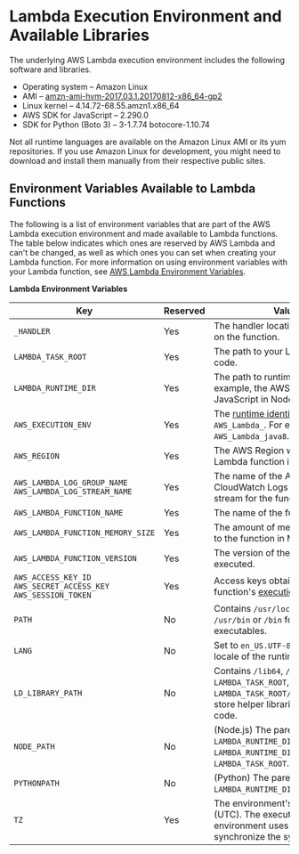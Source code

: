 # Lambda Execution Environment and Available Libraries<a name="current-supported-versions"></a>

The underlying AWS Lambda execution environment includes the following software and libraries\.
+ Operating system – Amazon Linux
+ AMI – [amzn\-ami\-hvm\-2017\.03\.1\.20170812\-x86\_64\-gp2](https://console.aws.amazon.com/ec2/v2/home#Images:visibility=public-images;search=amzn-ami-hvm-2017.03.1.20170812-x86_64-gp2)
+ Linux kernel – 4\.14\.72\-68\.55\.amzn1\.x86\_64
+ AWS SDK for JavaScript – 2\.290\.0
+ SDK for Python \(Boto 3\) – 3\-1\.7\.74 botocore\-1\.10\.74

Not all runtime languages are available on the Amazon Linux AMI or its yum repositories\. If you use Amazon Linux for development, you might need to download and install them manually from their respective public sites\.

## Environment Variables Available to Lambda Functions<a name="lambda-environment-variables"></a>

The following is a list of environment variables that are part of the AWS Lambda execution environment and made available to Lambda functions\. The table below indicates which ones are reserved by AWS Lambda and can't be changed, as well as which ones you can set when creating your Lambda function\. For more information on using environment variables with your Lambda function, see [AWS Lambda Environment Variables](env_variables.md)\. 


**Lambda Environment Variables**  

| Key | Reserved | Value | 
| --- | --- | --- | 
|  `_HANDLER`  |  Yes  |  The handler location configured on the function\.  | 
|  `LAMBDA_TASK_ROOT`  |  Yes  |  The path to your Lambda function code\.  | 
|  `LAMBDA_RUNTIME_DIR`  |  Yes  | The path to runtime libraries\. For example, the AWS SDK for JavaScript in Node\.js\. | 
|  `AWS_EXECUTION_ENV`  |  Yes  | The [runtime identifier](lambda-runtimes.md), prefixed by `AWS_Lambda_`\. For example, `AWS_Lambda_java8`\. | 
|   `AWS_REGION`   |  Yes  | The AWS Region where the Lambda function is executed\. | 
|  `AWS_LAMBDA_LOG_GROUP_NAME` `AWS_LAMBDA_LOG_STREAM_NAME`  |  Yes  | The name of the Amazon CloudWatch Logs group and stream for the function\. | 
|  `AWS_LAMBDA_FUNCTION_NAME`  |  Yes  | The name of the function\. | 
|  `AWS_LAMBDA_FUNCTION_MEMORY_SIZE`  |  Yes  | The amount of memory available to the function in MB\. | 
|  `AWS_LAMBDA_FUNCTION_VERSION`  |  Yes  | The version of the function being executed\. | 
|  `AWS_ACCESS_KEY_ID` `AWS_SECRET_ACCESS_KEY` `AWS_SESSION_TOKEN`  |  Yes  | Access keys obtained from the function's [execution role](intro-permission-model.md#lambda-intro-execution-role)\. | 
|  `PATH`  |  No  | Contains `/usr/local/bin`, `/usr/bin` or `/bin` for running executables\. | 
|  `LANG`  |  No  | Set to `en_US.UTF-8`\. This is the locale of the runtime\. | 
|  `LD_LIBRARY_PATH`  |  No  | Contains `/lib64`, `/usr/lib64`, `LAMBDA_TASK_ROOT`, `LAMBDA_TASK_ROOT/lib`\. Used to store helper libraries and function code\. | 
|  `NODE_PATH`  |  No  | \(Node\.js\) The parent director of `LAMBDA_RUNTIME_DIR`, `LAMBDA_RUNTIME_DIR/node_modules`, `LAMBDA_TASK_ROOT`\. | 
|  `PYTHONPATH`  |  No  | \(Python\) The parent directory of `LAMBDA_RUNTIME_DIR`\. | 
|  `TZ`  |  Yes  | The environment's timezone \(UTC\)\. The execution environment uses NTP to synchronize the system clock\. | 